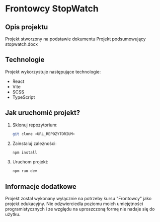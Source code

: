 # Frontowcy StopWatch

## Opis projektu

Projekt stworzony na podstawie dokumentu Projekt podsumowujący stopwatch.docx

## Technologie

Projekt wykorzystuje następujące technologie:

- React
- Vite
- SCSS
- TypeScript

## Jak uruchomić projekt?

1. Sklonuj repozytorium:
   ```bash
   git clone <URL_REPOZYTORIUM>
   ```
2. Zainstaluj zależności:
   ```bash
   npm install
   ```
3. Uruchom projekt:
   ```bash
   npm run dev
   ```

## Informacje dodatkowe
Projekt został wykonany wyłącznie na potrzeby kursu "Frontowcy" jako projekt edukacyjny.
Nie odzwierciedla poziomu moich umiejętności programistycznych i ze względu na uproszczoną formę nie nadaje się do użytku.
